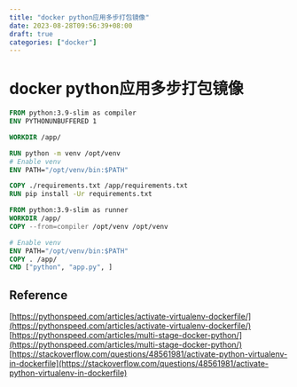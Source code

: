 ```yaml
---
title: "docker python应用多步打包镜像"
date: 2023-08-28T09:56:39+08:00
draft: true
categories: ["docker"]
---
```


# docker python应用多步打包镜像

```dockerfile
FROM python:3.9-slim as compiler
ENV PYTHONUNBUFFERED 1

WORKDIR /app/

RUN python -m venv /opt/venv
# Enable venv
ENV PATH="/opt/venv/bin:$PATH"

COPY ./requirements.txt /app/requirements.txt
RUN pip install -Ur requirements.txt

FROM python:3.9-slim as runner
WORKDIR /app/
COPY --from=compiler /opt/venv /opt/venv

# Enable venv
ENV PATH="/opt/venv/bin:$PATH"
COPY . /app/
CMD ["python", "app.py", ]
```


## Reference
[https://pythonspeed.com/articles/activate-virtualenv-dockerfile/](https://pythonspeed.com/articles/activate-virtualenv-dockerfile/)
[https://pythonspeed.com/articles/multi-stage-docker-python/](https://pythonspeed.com/articles/multi-stage-docker-python/)
[https://stackoverflow.com/questions/48561981/activate-python-virtualenv-in-dockerfile](https://stackoverflow.com/questions/48561981/activate-python-virtualenv-in-dockerfile)

